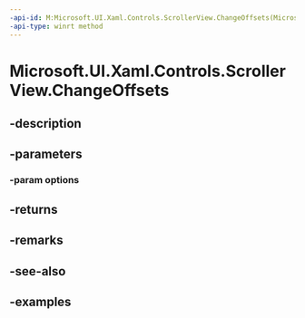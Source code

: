 ```yaml
---
-api-id: M:Microsoft.UI.Xaml.Controls.ScrollerView.ChangeOffsets(Microsoft.UI.Xaml.Controls.ScrollerChangeOffsetsOptions)
-api-type: winrt method
---
```


<!-- Method syntax.
public int ScrollerView.ChangeOffsets(ScrollerChangeOffsetsOptions options)
-->

# Microsoft.UI.Xaml.Controls.ScrollerView.ChangeOffsets

## -description

## -parameters
### -param options

## -returns

## -remarks

## -see-also

## -examples

